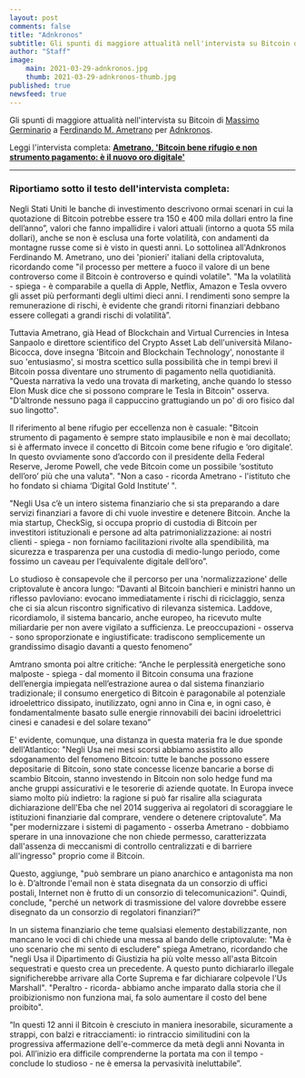 ```yaml
---
layout: post
comments: false
title: "Adnkronos"
subtitle: Gli spunti di maggiore attualità nell'intervista su Bitcoin di Massimo Germinario a Ferdinando M. Ametrano per Adnkronos.
author: "Staff"
image:
    main: 2021-03-29-adnkronos.jpg
    thumb: 2021-03-29-adnkronos-thumb.jpg
published: true
newsfeed: true
---
```


Gli spunti di maggiore attualità nell'intervista su Bitcoin di [Massimo Germinario](https://www.linkedin.com/in/ACoAAAVX2A0BzJK07kxlUxlziHx6IfM2zBiPFT0?lipi=urn%3Ali%3Apage%3Ad_flagship3_detail_base%3BlUQFtLhPQpSuoUN06B3CRA%3D%3D) a [Ferdinando M. Ametrano](https://ametrano.net/) per [Adnkronos](https://www.adnkronos.com/).

Leggi l'intervista completa: [**Ametrano, 'Bitcoin bene rifugio e non strumento pagamento: è il nuovo oro digitale'**](https://www.adnkronos.com/ametrano-bitcoin-bene-rifugio-e-non-strumento-pagamento-e-il-nuovo-oro-digitale_7JQNHUC0iUPOlzoFyO4zpb)

---

### Riportiamo sotto il testo dell'intervista completa:

Negli Stati Uniti le banche di investimento descrivono ormai scenari in cui la quotazione di Bitcoin potrebbe essere tra 150 e 400 mila dollari entro la fine dell’anno”, valori che fanno impallidire i valori attuali (intorno a quota 55 mila dollari), anche se non è esclusa una forte volatilità, con andamenti da montagne russe come si è visto in questi anni. Lo sottolinea all'Adnkronos Ferdinando M. Ametrano, uno dei 'pionieri' italiani della criptovaluta, ricordando come "il processo per mettere a fuoco il valore di un bene controverso come il Bitcoin è controverso e quindi volatile". "Ma la volatilità - spiega - è comparabile a quella di Apple, Netflix, Amazon e Tesla ovvero gli asset più performanti degli ultimi dieci anni. I rendimenti sono sempre la remunerazione di rischi, è evidente che grandi ritorni finanziari debbano essere collegati a grandi rischi di volatilità”.

Tuttavia Ametrano, già Head of Blockchain and Virtual Currencies in Intesa Sanpaolo e direttore scientifico del Crypto Asset Lab dell'università Milano-Bicocca, dove insegna 'Bitcoin and Blockchain Technology', nonostante il suo 'entusiasmo', si mostra scettico sulla possibilità che in tempi brevi il Bitcoin possa diventare uno strumento di pagamento nella quotidianità. "Questa narrativa la vedo una trovata di marketing, anche quando lo stesso Elon Musk dice che si possono comprare le Tesla in Bitcoin" osserva. "D’altronde nessuno paga il cappuccino grattugiando un po' di oro fisico dal suo lingotto".

Il riferimento al bene rifugio per eccellenza non è casuale: "Bitcoin strumento di pagamento è sempre stato implausibile e non è mai decollato; si è affermato invece il concetto di Bitcoin come bene rifugio e ‘oro digitale’. In questo ovviamente sono d’accordo con il presidente della Federal Reserve, Jerome Powell, che vede Bitcoin come un possibile ‘sostituto dell’oro’ più che una valuta". "Non a caso - ricorda Ametrano - l'istituto che ho fondato si chiama ‘Digital Gold Institute’ ".

"Negli Usa c’è un intero sistema finanziario che si sta preparando a dare servizi finanziari a favore di chi vuole investire e detenere Bitcoin. Anche la mia startup, CheckSig, si occupa proprio di custodia di Bitcoin per investitori istituzionali e persone ad alta patrimonializzazione: ai nostri clienti - spiega - non forniamo facilitazioni rivolte alla spendibilità, ma sicurezza e trasparenza per una custodia di medio-lungo periodo, come fossimo un caveau per l’equivalente digitale dell’oro”.

Lo studioso è consapevole che il percorso per una 'normalizzazione' delle criptovalute è ancora lungo: “Davanti al Bitcoin banchieri e ministri hanno un riflesso pavloviano: evocano immediatamente i rischi di riciclaggio, senza che ci sia alcun riscontro significativo di rilevanza sistemica. Laddove, ricordiamolo, il sistema bancario, anche europeo, ha ricevuto multe miliardarie per non avere vigilato a sufficienza. Le preoccupazioni - osserva - sono sproporzionate e ingiustificate: tradiscono semplicemente un grandissimo disagio davanti a questo fenomeno”

Amtrano smonta poi altre critiche: “Anche le perplessità energetiche sono malposte - spiega - dal momento il Bitcoin consuma una frazione dell’energia impiegata nell’estrazione aurea o dal sistema finanziario tradizionale; il consumo energetico di Bitcoin è paragonabile al potenziale idroelettrico dissipato, inutilizzato, ogni anno in Cina e, in ogni caso, è fondamentalmente basato sulle energie rinnovabili dei bacini idroelettrici cinesi e canadesi e del solare texano”

E' evidente, comunque, una distanza in questa materia fra le due sponde dell'Atlantico: "Negli Usa nei mesi scorsi abbiamo assistito allo sdoganamento del fenomeno Bitcoin: tutte le banche possono essere depositarie di Bitcoin, sono state concesse licenze bancarie a borse di scambio Bitcoin, stanno investendo in Bitcoin non solo hedge fund ma anche gruppi assicurativi e le tesorerie di aziende quotate. In Europa invece siamo molto più indietro: la ragione si può far risalire alla sciagurata dichiarazione dell'Eba che nel 2014 suggeriva ai regolatori di scoraggiare le istituzioni finanziarie dal comprare, vendere o detenere criptovalute”. Ma "per modernizzare i sistemi di pagamento - osserba Ametrano - dobbiamo sperare in una innovazione che non chiede permesso, caratterizzata dall'assenza di meccanismi di controllo centralizzati e di barriere all'ingresso" proprio come il Bitcoin.

Questo, aggiunge, "può sembrare un piano anarchico e antagonista ma non lo è. D’altronde l'email non è stata disegnata da un consorzio di uffici postali, Internet non è frutto di un consorzio di telecomunicazioni". Quindi, conclude, "perché un network di trasmissione del valore dovrebbe essere disegnato da un consorzio di regolatori finanziari?”

In un sistema finanziario che teme qualsiasi elemento destabilizzante, non mancano le voci di chi chiede una messa al bando delle criptovalute: "Ma è uno scenario che mi sento di escludere" spiega Ametrano, ricordando che "negli Usa il Dipartimento di Giustizia ha più volte messo all'asta Bitcoin sequestrati e questo crea un precedente. A questo punto dichiararlo illegale significherebbe arrivare alla Corte Suprema e far dichiarare colpevole l'Us Marshall". "Peraltro - ricorda- abbiamo anche imparato dalla storia che il proibizionismo non funziona mai, fa solo aumentare il costo del bene proibito".

“In questi 12 anni il Bitcoin è cresciuto in maniera inesorabile, sicuramente a strappi, con balzi e ritracciamenti: io rintraccio similitudini con la progressiva affermazione dell'e-commerce da metà degli anni Novanta in poi. All’inizio era difficile comprenderne la portata ma con il tempo - conclude lo studioso - ne è emersa la pervasività ineluttabile”.
